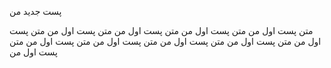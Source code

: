 پست جدید من

متن پست اول من متن پست اول من متن پست اول من متن پست اول من متن پست اول من متن پست اول من متن پست اول من متن پست اول من متن پست اول من متن پست اول من
